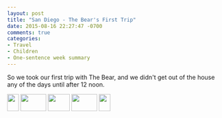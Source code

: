 ```yaml
---
layout: post
title: "San Diego - The Bear's First Trip"
date: 2015-08-16 22:27:47 -0700
comments: true
categories: 
- Travel
- Children
- One-sentence week summary
---
```

So we took our first trip with The Bear, and we didn't get out of the house any of the days until after 12 noon.

<div class="galleria">
<a href="https://img.gtww.net/2015/08_San_Diego/19e9/sd-2_28645f2.jpg"><img data-title="" data-description="" src="https://img.gtww.net/2015/08_San_Diego/19e9/Thumbs/sd-2_0d87.jpg" height="40" width="27"/></a>
<a href="https://img.gtww.net/2015/08_San_Diego/19e9/sd-3_7496fb3.jpg"><img data-title="" data-description="" src="https://img.gtww.net/2015/08_San_Diego/19e9/Thumbs/sd-3_c282.jpg" height="40" width="60"/></a>
<a href="https://img.gtww.net/2015/08_San_Diego/19e9/sd-4_158fcf5.jpg"><img data-title="" data-description="" src="https://img.gtww.net/2015/08_San_Diego/19e9/Thumbs/sd-4_e348.jpg" height="40" width="51"/></a>
<a href="https://img.gtww.net/2015/08_San_Diego/19e9/sd-5_6fbae1e.jpg"><img data-title="" data-description="" src="https://img.gtww.net/2015/08_San_Diego/19e9/Thumbs/sd-5_55a7.jpg" height="40" width="60"/></a>
<a href="https://img.gtww.net/2015/08_San_Diego/19e9/sd-6_f1fad48.jpg"><img data-title="" data-description="" src="https://img.gtww.net/2015/08_San_Diego/19e9/Thumbs/sd-6_e80f.jpg" height="40" width="27"/></a>
</div>

